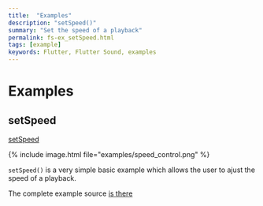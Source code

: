 ```yaml
---
title:  "Examples"
description: "setSpeed()"
summary: "Set the speed of a playback"
permalink: fs-ex_setSpeed.html
tags: [example]
keywords: Flutter, Flutter Sound, examples
---
```

# Examples


## setSpeed

[setSpeed](https://github.com/dooboolab/flutter_sound/blob/master/flutter_sound/example/lib/speed_control/speed_control.dart)

{% include image.html file="examples/speed_control.png" %}

`setSpeed()` is a very simple basic example which allows the user to ajust the speed of a playback.

The complete example source [is there](https://github.com/dooboolab/flutter_sound/blob/master/flutter_sound/example/lib/speed_control/speed_control.dart)

